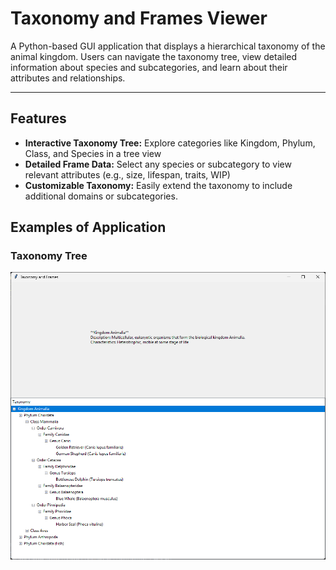 # **Taxonomy and Frames Viewer**

A Python-based GUI application that displays a hierarchical taxonomy of the animal kingdom. Users can navigate the taxonomy tree, view detailed information about species and subcategories, and learn about their attributes and relationships.

---

## **Features**
- **Interactive Taxonomy Tree:** Explore categories like Kingdom, Phylum, Class, and Species in a tree view
- **Detailed Frame Data:** Select any species or subcategory to view relevant attributes (e.g., size, lifespan, traits, WIP)
- **Customizable Taxonomy:** Easily extend the taxonomy to include additional domains or subcategories.


## **Examples of Application**

### Taxonomy Tree
![Taxonomy Tree](images/animaliaframe.png "Taxonomy Tree")